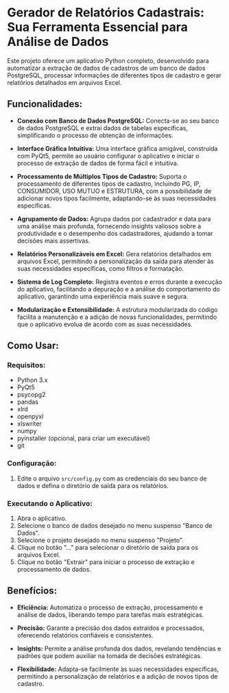 # Gerador de Relatórios Cadastrais: Sua Ferramenta Essencial para Análise de Dados

Este projeto oferece um aplicativo Python completo, desenvolvido para automatizar a extração de dados de cadastros de um banco de dados PostgreSQL, processar informações de diferentes tipos de cadastro e gerar relatórios detalhados em arquivos Excel.

## Funcionalidades:

- **Conexão com Banco de Dados PostgreSQL:** Conecta-se ao seu banco de dados PostgreSQL e extrai dados de tabelas específicas, simplificando o processo de obtenção de informações.
  
- **Interface Gráfica Intuitiva:** Uma interface gráfica amigável, construída com PyQt5, permite ao usuário configurar o aplicativo e iniciar o processo de extração de dados de forma fácil e intuitiva.
  
- **Processamento de Múltiplos Tipos de Cadastro:** Suporta o processamento de diferentes tipos de cadastro, incluindo PG, IP, CONSUMIDOR, USO MUTUO e ESTRUTURA, com a possibilidade de adicionar novos tipos facilmente, adaptando-se às suas necessidades específicas.
  
- **Agrupamento de Dados:** Agrupa dados por cadastrador e data para uma análise mais profunda, fornecendo insights valiosos sobre a produtividade e o desempenho dos cadastradores, ajudando a tomar decisões mais assertivas.
  
- **Relatórios Personalizáveis em Excel:** Gera relatórios detalhados em arquivos Excel, permitindo a personalização da saída para atender às suas necessidades específicas, como filtros e formatação.
  
- **Sistema de Log Completo:** Registra eventos e erros durante a execução do aplicativo, facilitando a depuração e a análise do comportamento do aplicativo, garantindo uma experiência mais suave e segura.
  
- **Modularização e Extensibilidade:** A estrutura modularizada do código facilita a manutenção e a adição de novas funcionalidades, permitindo que o aplicativo evolua de acordo com as suas necessidades.

## Como Usar:

### Requisitos:
- Python 3.x
- PyQt5
- psycopg2
- pandas
- xlrd
- openpyxl
- xlswriter
- numpy
- pyinstaller (opcional, para criar um executável)
- git


### Configuração:

1. Edite o arquivo `src/config.py` com as credenciais do seu banco de dados e defina o diretório de saída para os relatórios.


### Executando o Aplicativo:

1. Abra o aplicativo.
2. Selecione o banco de dados desejado no menu suspenso "Banco de Dados".
3. Selecione o projeto desejado no menu suspenso "Projeto".
4. Clique no botão "..." para selecionar o diretório de saída para os arquivos Excel.
5. Clique no botão "Extrair" para iniciar o processo de extração e processamento de dados.

   
## Benefícios:

- **Eficiência:** Automatiza o processo de extração, processamento e análise de dados, liberando tempo para tarefas mais estratégicas.
  
- **Precisão:** Garante a precisão dos dados extraídos e processados, oferecendo relatórios confiáveis e consistentes.
  
- **Insights:** Permite a análise profunda dos dados, revelando tendências e padrões que podem auxiliar na tomada de decisões estratégicas.
  
- **Flexibilidade:** Adapta-se facilmente às suas necessidades específicas, permitindo a personalização de relatórios e a adição de novos tipos de cadastro.
